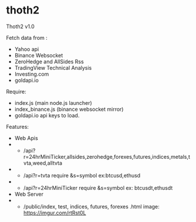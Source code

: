 # thoth2

Thoth2 v1.0

Fetch data from :
- Yahoo api
- Binance Websocket
- ZeroHedge and AllSides Rss
- TradingView Technical Analysis
- Investing.com
- goldapi.io

Require:
- index.js (main node.js launcher)
- index_binance.js (binance websocket mirror)
- goldapi.io api keys
 to load.
 
 Features:
 - Web Apis
 - - /api?r=24hrMiniTicker,allsides,zerohedge,forexes,futures,indices,metals,tvta,weed,alltvta
 - - /api?r=tvta require &s=symbol ex:btcusd,ethusd
 - - /api?r=24hrMiniTicker require &s=symbol ex: btcusdt,ethusdt
 - Web Server
 - - /public/index, test, indices, futures, forexes .html
 image: https://imgur.com/rtRst0L

